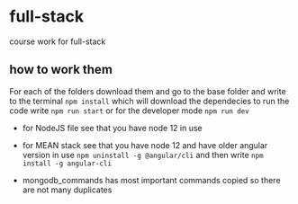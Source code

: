 # full-stack
course work for full-stack

## how to work them
For each of the folders download them and go to the base folder and write to the terminal 
`npm install`
which will download the dependecies
to run the code write 
`npm run start`
or for the developer mode
`npm run dev`


- for NodeJS file see that you have node 12 in use

- for MEAN stack see that you have node 12 and have older angular version in use
    `npm uninstall -g @angular/cli` 
    and then write
    `npm install -g angular-cli`
    
- mongodb_commands has most important commands copied so there are not many duplicates
